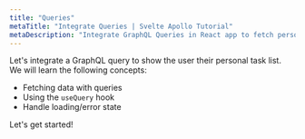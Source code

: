 ```yaml
---
title: "Queries"
metaTitle: "Integrate Queries | Svelte Apollo Tutorial"
metaDescription: "Integrate GraphQL Queries in React app to fetch personal todo data and handle loading or error state."
---
```


Let's integrate a GraphQL query to show the user their personal task list.
We will learn the following concepts:

- Fetching data with queries
- Using the `useQuery` hook
- Handle loading/error state

Let's get started!

